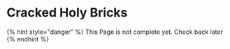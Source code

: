 # Cracked Holy Bricks

{% hint style="danger" %}
This Page is not complete yet. Check back later
{% endhint %}

